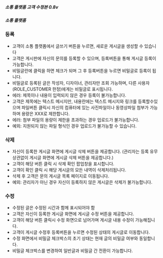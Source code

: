 ##### 소통 플랫폼 고객 수정본 0.8v

##### 소통 플랫폼

### 등록

- 고객이 소통 플랫폼에서 글쓰기 버튼을 누르면, 새로운 게시글을 생성할 수 있습니다
- 고객은 게시판에 자신의 문의를 등록할 수 있으며, 등록버튼을 통해 게시글 등록이 가능합니다.
- 비밀글란에 클릭을 하면 체크가 되며 그 후 등록버튼을 누르면 비밀글로 등록이 됩니다.
- 비밀글로 등록된 글은 작성자, 디자이너, 관리자만 조회 가능하며, 다른 사용자(ROLE_CUSTOMER 한정)에게는 비밀글로 표시됩니다.
- 에러: 제목이나 내용이 입력되지 않은 경우 등록이 불가능합니다.
- 고객은 제목에는 텍스트 메시지만, 내용란에는 텍스트 메시지와 링크를 등록할수있으며 파일버튼 클릭시 자신의 컴퓨터에 있는 사진파일이나 동영상파일 첨부가 가능하며 용량은 XXX로 제한합니다.
- 에러: 첨부 파일의 용량이 제한을 초과하는 경우 업로드가 불가능합니다.
- 예외: 지원되지 않는 파일 형식인 경우 업로드가 불가능할 수 있습니다.

### 삭제

- 자신이 등록한 게시글 화면에 게시글 삭제 버튼을 제공합니다.
(관리자는 등록 유무 상관없이 게시글 화면에 게시글  삭제 버튼을 제공합니다.)
- 고객이 해당 버튼 클릭 시 삭제 확인 팝업창을 표시합니다.
- 고객이 확인 클릭 시 해당 게시글의 모든 내역이 삭제처리됩니다.
- 삭제 후 고객은 문의 게시글 목록 페이지로 이동됩니다.
- 예외: 관리자가 아닌 경우 자신이 등록하지 않은 게시글은 삭제가 불가능합니다.

### 수정

- 수정된 글은 수정된 시간과 함께 표시되어야 함
- 고객은 자신이 등록한 게시글 화면에 게시글 수정 버튼을 제공합니다.
- 고객이 해당 버튼 클릭시 수정 화면으로 넘어가며 게시글 내용 수정이 가능해집니다.
- 고객이 게시글 수정후 등록버튼을 누르면 수정된 상태의 게시글로 이동합니다.
- 수정 화면에서 비밀글 체크박스의 초기 상태는 현재 글의 비밀글 여부와 동일합니다.
- 비밀글 체크박스를 변경하여 일반글과 비밀글 간 전환이 가능합니다.

